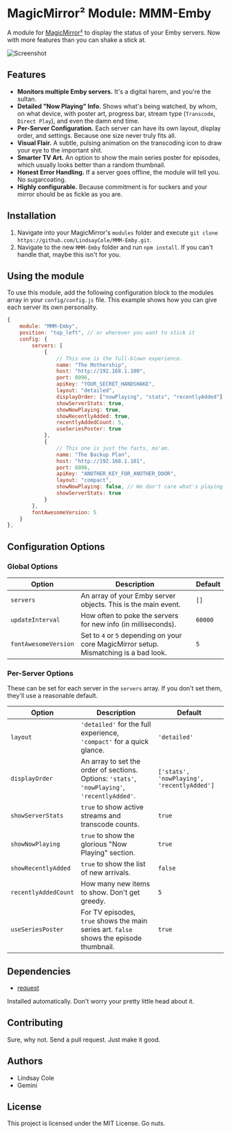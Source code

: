 # MagicMirror² Module: MMM-Emby

A module for [MagicMirror²](https://magicmirror.builders/) to display the status of your Emby servers. Now with more features than you can shake a stick at.

![Screenshot](https://i.imgur.com/your-screenshot.png) <!-- It's probably a good idea to update this screenshot eventually, unless you like false advertising. -->

## Features

* **Monitors multiple Emby servers.** It's a digital harem, and you're the sultan.
* **Detailed "Now Playing" Info.** Shows what's being watched, by whom, on what device, with poster art, progress bar, stream type (`Transcode`, `Direct Play`), and even the damn end time.
* **Per-Server Configuration.** Each server can have its own layout, display order, and settings. Because one size never truly fits all.
* **Visual Flair.** A subtle, pulsing animation on the transcoding icon to draw your eye to the important shit.
* **Smarter TV Art.** An option to show the main series poster for episodes, which usually looks better than a random thumbnail.
* **Honest Error Handling.** If a server goes offline, the module will tell you. No sugarcoating.
* **Highly configurable.** Because commitment is for suckers and your mirror should be as fickle as you are.

## Installation

1.  Navigate into your MagicMirror's `modules` folder and execute `git clone https://github.com/LindsayCole/MMM-Emby.git`.
2.  Navigate to the new `MMM-Emby` folder and run `npm install`. If you can't handle that, maybe this isn't for you.

## Using the module

To use this module, add the following configuration block to the modules array in your `config/config.js` file. This example shows how you can give each server its own personality.

```javascript
{
    module: "MMM-Emby",
    position: "top_left", // or wherever you want to stick it
    config: {
        servers: [
            {
                // This one is the full-blown experience.
                name: "The Mothership",
                host: "http://192.168.1.100",
                port: 8096,
                apiKey: "YOUR_SECRET_HANDSHAKE",
                layout: "detailed", 
                displayOrder: ["nowPlaying", "stats", "recentlyAdded"],
                showServerStats: true,
                showNowPlaying: true,
                showRecentlyAdded: true,
                recentlyAddedCount: 5,
                useSeriesPoster: true
            },
            {
                // This one is just the facts, ma'am.
                name: "The Backup Plan",
                host: "http://192.168.1.101",
                port: 8096,
                apiKey: "ANOTHER_KEY_FOR_ANOTHER_DOOR",
                layout: "compact",
                showNowPlaying: false, // We don't care what's playing here.
                showServerStats: true
            }
        ],
        fontAwesomeVersion: 5
    }
},
```

## Configuration Options

### Global Options

| Option             | Description                                                                              | Default |
| ------------------ | ---------------------------------------------------------------------------------------- | ------- |
| `servers`          | An array of your Emby server objects. This is the main event.                            | `[]`    |
| `updateInterval`   | How often to poke the servers for new info (in milliseconds).                            | `60000` |
| `fontAwesomeVersion` | Set to `4` or `5` depending on your core MagicMirror setup. Mismatching is a bad look. | `5`     |

### Per-Server Options

These can be set for each server in the `servers` array. If you don't set them, they'll use a reasonable default.

| Option               | Description                                                                                      | Default                                    |
| -------------------- | ------------------------------------------------------------------------------------------------ | ------------------------------------------ |
| `layout`             | `'detailed'` for the full experience, `'compact'` for a quick glance.                            | `'detailed'`                               |
| `displayOrder`       | An array to set the order of sections. Options: `'stats'`, `'nowPlaying'`, `'recentlyAdded'`.      | `['stats', 'nowPlaying', 'recentlyAdded']` |
| `showServerStats`    | `true` to show active streams and transcode counts.                                              | `true`                                     |
| `showNowPlaying`     | `true` to show the glorious "Now Playing" section.                                               | `true`                                     |
| `showRecentlyAdded`  | `true` to show the list of new arrivals.                                                         | `false`                                    |
| `recentlyAddedCount` | How many new items to show. Don't get greedy.                                                    | `5`                                        |
| `useSeriesPoster`    | For TV episodes, `true` shows the main series art. `false` shows the episode thumbnail.          | `true`                                     |

## Dependencies

* [request](https://www.npmjs.com/package/request)

Installed automatically. Don't worry your pretty little head about it.

## Contributing

Sure, why not. Send a pull request. Just make it good.

## Authors

* Lindsay Cole
* Gemini

## License

This project is licensed under the MIT License. Go nuts.